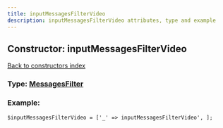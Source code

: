 ```yaml
---
title: inputMessagesFilterVideo
description: inputMessagesFilterVideo attributes, type and example
---
```

## Constructor: inputMessagesFilterVideo  
[Back to constructors index](index.md)






### Type: [MessagesFilter](../types/MessagesFilter.md)


### Example:

```
$inputMessagesFilterVideo = ['_' => inputMessagesFilterVideo', ];
```